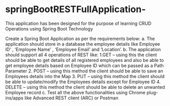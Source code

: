 # springBootRESTFullApplication-
This application has been designed for the purpose of learning CRUD Operations using Spring Boot Technology


Create a Spring Boot Application as per the requirements below:
a.	The application should store in a database the employee details like Employee ID’ , ‘Employee Name’ , ‘Employee Email’ and ‘Location’.
b.	The application should support all 4 operations of REST like:
  1.GET – using this the client should be able to get details of all registered employees and also be able to get employee details based on Employee ID which can be passed as a Path Parameter
  2.	POST – using this method the client should be able to save an Employees details into the Map
  3.	PUT – using this method the client should be able to update/modify the Employees details except for Employee ID
  4.	DELETE – using this method the client should be able to delete an unwanted Employee record
c.	Test all the above functionalities using Chrome plug-ins/apps like Advanced REST client (ARC) or Postman

